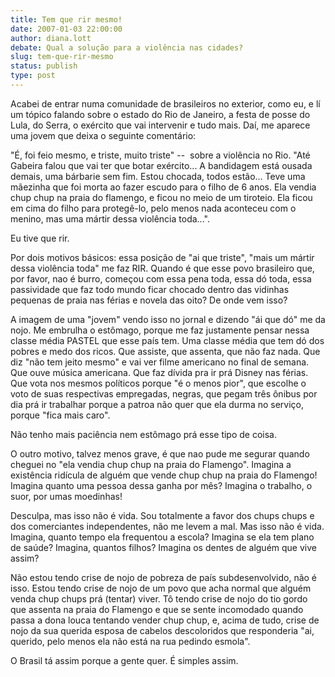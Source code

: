```yaml
---
title: Tem que rir mesmo!
date: 2007-01-03 22:00:00
author: diana.lott
debate: Qual a solução para a violência nas cidades?
slug: tem-que-rir-mesmo
status: publish 
type: post
---
```


Acabei de entrar numa comunidade de brasileiros no exterior, como eu, e lí um tópico falando sobre o estado do Rio de Janeiro, a festa de posse do Lula, do Serra, o exército que vai intervenir e tudo mais. Daí, me aparece uma jovem que deixa o seguinte comentário:  
  
"É, foi feio mesmo, e triste, muito triste" --  sobre a violência no Rio. "Até Gabeira falou que vai ter que botar exército... A bandidagem está ousada demais, uma bárbarie sem fim. Estou chocada, todos estão... Teve uma mãezinha que foi morta ao fazer escudo para o filho de 6 anos. Ela vendia chup chup na praia do flamengo, e ficou no meio de um tiroteio. Ela ficou em cima do filho para protegê-lo, pelo menos nada aconteceu com o menino, mas uma mártir dessa violência toda...".  
  
Eu tive que rir.   
  
Por dois motivos básicos: essa posição de "ai que triste", "mais um mártir dessa violência toda" me faz RIR. Quando é que esse povo brasileiro que, por favor, nao é burro, começou com essa pena toda, essa dó toda, essa passividade que faz todo mundo ficar chocado dentro das vidinhas pequenas de praia nas férias e novela das oito? De onde vem isso?  
  
A imagem de uma "jovem" vendo isso no jornal e dizendo "ái que dó" me da nojo. Me embrulha o estômago, porque me faz justamente pensar nessa classe média PASTEL que esse país tem. Uma classe média que tem dó dos pobres e medo dos ricos. Que assiste, que assenta, que não faz nada. Que diz "não tem jeito mesmo" e vai ver filme americano no final de semana. Que ouve música americana. Que faz dívida pra ir prá Disney nas férias. Que vota nos mesmos políticos porque "é o menos pior", que escolhe o voto de suas respectivas empregadas, negras, que pegam três ônibus por dia prá ir trabalhar porque a patroa não quer que ela durma no serviço, porque "fica mais caro".  
  
Não tenho mais paciência nem estômago prá esse tipo de coisa.  
  
O outro motivo, talvez menos grave, é que nao pude me segurar quando cheguei no "ela vendia chup chup na praia do Flamengo". Imagina a existência ridícula de alguém que vende chup chup na praia do Flamengo! Imagina quanto uma pessoa dessa ganha por mês? Imagina o trabalho, o suor, por umas moedinhas!  
  
Desculpa, mas isso não é vida. Sou totalmente a favor dos chups chups e dos comerciantes independentes, não me levem a mal. Mas isso não é vida. Imagina, quanto tempo ela frequentou a escola? Imagina se ela tem plano de saúde? Imagina, quantos filhos? Imagina os dentes de alguém que vive assim?  
  
Não estou tendo crise de nojo de pobreza de país subdesenvolvido, não é isso. Estou tendo crise de nojo de um povo que acha normal que alguém venda chup chups prá (tentar) viver. Tô tendo crise de nojo do tio gordo que assenta na praia do Flamengo e que se sente incomodado quando passa a dona louca tentando vender chup chup, e, acima de tudo, crise de nojo da sua querida esposa de cabelos descoloridos que responderia "ai, querido, pelo menos ela não está na rua pedindo esmola".  
  
O Brasil tá assim porque a gente quer. É simples assim.  
  

